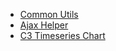* [Common Utils](https://github.com/hovermind/jsall/blob/master/common_utils.md)
* [Ajax Helper](https://github.com/hovermind/jsall/blob/master/ajax_helper.md)
* [C3 Timeseries Chart](https://github.com/hovermind/jsall/blob/master/c3_timeseries_chart.md)
